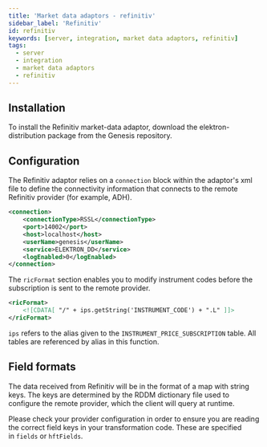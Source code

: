 ```yaml
---
title: 'Market data adaptors - refinitiv'
sidebar_label: 'Refinitiv'
id: refinitiv
keywords: [server, integration, market data adaptors, refinitiv]
tags:
  - server
  - integration
  - market data adaptors
  - refinitiv
---
```



Installation[​](https://internal-web/secure/creating-applications/defining-your-application/integrations/market-data/adaptors/refinitiv/refinitiv-config/#installation "Direct link to heading")
------------------------------------------------------------------------------------------------------------------------------------------------------------------------------------------------

To install the Refinitiv market-data adaptor, download the elektron-distribution package from the Genesis repository.

Configuration[​](https://internal-web/secure/creating-applications/defining-your-application/integrations/market-data/adaptors/refinitiv/refinitiv-config/#configuration "Direct link to heading")
--------------------------------------------------------------------------------------------------------------------------------------------------------------------------------------------------

The Refinitiv adaptor relies on a `connection` block within the adaptor's xml file to define the connectivity information that connects to the remote Refinitiv provider (for example, ADH).

```xml
<connection>    
    <connectionType>RSSL</connectionType>    
    <port>14002</port>    
    <host>localhost</host>    
    <userName>genesis</userName>    
    <service>ELEKTRON_DD</service>    
    <logEnabled>0</logEnabled>
</connection>
```

The `ricFormat` section enables you to modify instrument codes before the subscription is sent to the remote provider.

```xml
<ricFormat>    
    <![CDATA[ "/" + ips.getString('INSTRUMENT_CODE') + ".L" ]]>
</ricFormat>
```

`ips` refers to the alias given to the `INSTRUMENT_PRICE_SUBSCRIPTION` table. All tables are referenced by alias in this function.

Field formats[​](https://internal-web/secure/creating-applications/defining-your-application/integrations/market-data/adaptors/refinitiv/refinitiv-config/#field-formats "Direct link to heading")
--------------------------------------------------------------------------------------------------------------------------------------------------------------------------------------------------

The data received from Refinitiv will be in the format of a map with string keys. The keys are determined by the RDDM dictionary file used to configure the remote provider, which the client will query at runtime.

Please check your provider configuration in order to ensure you are reading the correct field keys in your transformation code. These are specified in `fields` or `hftFields`.